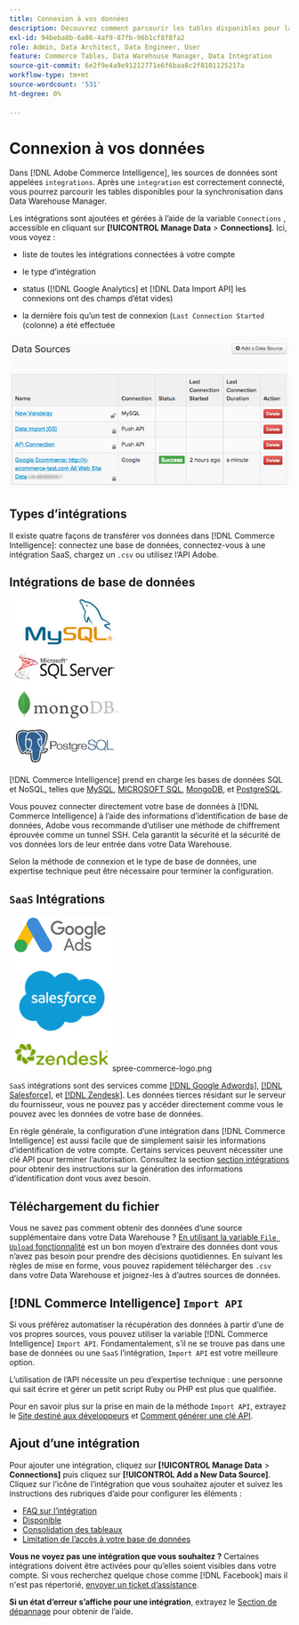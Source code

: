 ```yaml
---
title: Connexion à vos données
description: Découvrez comment parcourir les tables disponibles pour la synchronisation dans Data Warehouse Manager.
exl-id: 94beba8b-6a86-4af9-87fb-96b1cf8f8fa2
role: Admin, Data Architect, Data Engineer, User
feature: Commerce Tables, Data Warehouse Manager, Data Integration
source-git-commit: 6e2f9e4a9e91212771e6f6baa8c2f8101125217a
workflow-type: tm+mt
source-wordcount: '531'
ht-degree: 0%

---
```


# Connexion à vos données

Dans [!DNL Adobe Commerce Intelligence], les sources de données sont appelées `integrations`. Après une `integration` est correctement connecté, vous pourrez parcourir les tables disponibles pour la synchronisation dans Data Warehouse Manager.

Les intégrations sont ajoutées et gérées à l’aide de la variable `Connections` , accessible en cliquant sur **[!UICONTROL Manage Data** > **Connections]**. Ici, vous voyez :

* liste de toutes les intégrations connectées à votre compte

* le type d’intégration

* status ([!DNL Google Analytics] et [!DNL Data Import API] les connexions ont des champs d’état vides)

* la dernière fois qu’un test de connexion (`Last Connection Started` (colonne) a été effectuée

![Data\_Sources\_Table.png](../../../assets/Data_Sources_Table.png)

## Types d’intégrations

Il existe quatre façons de transférer vos données dans [!DNL Commerce Intelligence]: connectez une base de données, connectez-vous à une intégration SaaS, chargez un `.csv` ou utilisez l’API Adobe.

## Intégrations de base de données

![Database\_icons.jpg](../../../assets/Database_icons.jpg)

[!DNL Commerce Intelligence] prend en charge les bases de données SQL et NoSQL, telles que [MySQL](../../importing-data/integrations/mysql-via-ssh-tunnel.md), [MICROSOFT SQL](../integrations/microsoft-sql-server.md), [MongoDB](../integrations/mongodb-via-ssh-tunnel.md), et [PostgreSQL](../integrations/postgresql.md).

Vous pouvez connecter directement votre base de données à [!DNL Commerce Intelligence] à l’aide des informations d’identification de base de données, Adobe vous recommande d’utiliser une méthode de chiffrement éprouvée comme un tunnel SSH. Cela garantit la sécurité et la sécurité de vos données lors de leur entrée dans votre Data Warehouse.

Selon la méthode de connexion et le type de base de données, une expertise technique peut être nécessaire pour terminer la configuration.

## `SaaS` Intégrations

![](../../../assets/SaaS_icons.jpg)spree-commerce-logo.png

`SaaS` intégrations sont des services comme [[!DNL Google Adwords]](../integrations/google-adwords.md), [[!DNL Salesforce]](../integrations/salesforce.md), et [[!DNL Zendesk]](../integrations/zendesk.md). Les données tierces résidant sur le serveur du fournisseur, vous ne pouvez pas y accéder directement comme vous le pouvez avec les données de votre base de données.

En règle générale, la configuration d’une intégration dans [!DNL Commerce Intelligence] est aussi facile que de simplement saisir les informations d’identification de votre compte. Certains services peuvent nécessiter une clé API pour terminer l’autorisation. Consultez la section [section intégrations](../integrations/integrations.md) pour obtenir des instructions sur la génération des informations d’identification dont vous avez besoin.

## Téléchargement du fichier

Vous ne savez pas comment obtenir des données d’une source supplémentaire dans votre Data Warehouse ? [En utilisant la variable `File Upload` fonctionnalité](../connecting-data/using-file-uploader.md) est un bon moyen d’extraire des données dont vous n’avez pas besoin pour prendre des décisions quotidiennes. En suivant les règles de mise en forme, vous pouvez rapidement télécharger des `.csv` dans votre Data Warehouse et joignez-les à d’autres sources de données.

## [!DNL Commerce Intelligence] `Import API`

Si vous préférez automatiser la récupération des données à partir d’une de vos propres sources, vous pouvez utiliser la variable [!DNL Commerce Intelligence] `Import API`. Fondamentalement, s’il ne se trouve pas dans une base de données ou une `SaaS` l’intégration, `Import API` est votre meilleure option.

L’utilisation de l’API nécessite un peu d’expertise technique : une personne qui sait écrire et gérer un petit script Ruby ou PHP est plus que qualifiée.

Pour en savoir plus sur la prise en main de la méthode `Import API`, extrayez le [Site destiné aux développeurs](https://developer.adobe.com/commerce/services/reporting/) et [Comment générer une clé API](https://developer.adobe.com/commerce/services/reporting/import-api/).

## Ajout d’une intégration

Pour ajouter une intégration, cliquez sur **[!UICONTROL Manage Data** > **Connections]** puis cliquez sur **[!UICONTROL Add a New Data Source]**. Cliquez sur l’icône de l’intégration que vous souhaitez ajouter et suivez les instructions des rubriques d’aide pour configurer les éléments :

* [FAQ sur l’intégration](https://support.magento.com/hc/en-us/sections/360003161871-Integration-FAQ)
* [Disponible ](../integrations/integrations.md)
* [Consolidation des tableaux](../../../best-practices/consolidating-your-tables.md)
* [Limitation de l’accès à votre base de données](../../../administrator/account-management/restrict-db-access.md)

**Vous ne voyez pas une intégration que vous souhaitez ?** Certaines intégrations doivent être activées pour qu’elles soient visibles dans votre compte. Si vous recherchez quelque chose comme [!DNL Facebook] mais il n&#39;est pas répertorié, [envoyer un ticket d’assistance](https://experienceleague.adobe.com/docs/commerce-knowledge-base/kb/troubleshooting/miscellaneous/mbi-service-policies.html).

**Si un état d’erreur s’affiche pour une intégration**, extrayez le [Section de dépannage](https://support.magento.com/hc/en-us/sections/360003078151) pour obtenir de l’aide.
